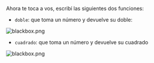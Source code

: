 Ahora te toca a vos, escribí las siguientes dos funciones:

* `doble`: que toma un número y devuelve su doble:

![blackbox.png](https://raw.githubusercontent.com/pdep-utn/mumuki-funcional-guia-0/master/images/colorbox_double.png)

* `cuadrado`: que toma un número y devuelve su cuadrado

![blackbox.png](https://raw.githubusercontent.com/pdep-utn/mumuki-funcional-guia-0/master/images/colorbox_square.png)

